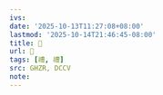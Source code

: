 ```yaml
---
ivs:
date: '2025-10-13T11:27:08+08:00'
lastmod: '2025-10-14T21:46:45-08:00'
title: 󰕳
url: 󰕳
tags: [禮, 禮]
src: GHZR, DCCV
note:
---
```

